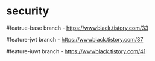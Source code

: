 # security

#featrue-base branch - https://wwwblack.tistory.com/33

#feature-jwt branch - https://wwwblack.tistory.com/37

#feature-iuwt branch - https://wwwblack.tistory.com/41
